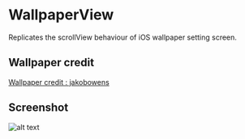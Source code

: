 # WallpaperView
Replicates the scrollView behaviour of iOS wallpaper setting screen.

## Wallpaper credit 
[Wallpaper credit : jakobowens](https://unsplash.com/@jakobowens1)

## Screenshot
![alt text]( images/screenshot.png "Screenshot")
